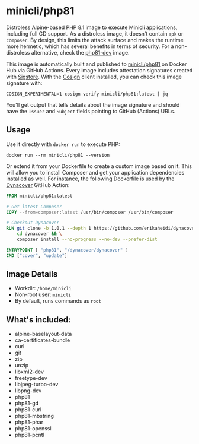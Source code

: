 # minicli/php81

Distroless Alpine-based PHP 8.1 image to execute Minicli applications, including full GD support. As a distroless image, it doesn't contain `apk` or `composer`. By design, this limits the attack surface and makes the runtime more hermetic, which has several benefits in terms of security. For a non-distroless alternative, check the [php81-dev](https://hub.docker.com/repository/docker/minicli/php81-dev) image. 

This image is automatically built and published to [minicli/php81](https://hub.docker.com/repository/docker/minicli/php81) on Docker Hub via GitHub Actions. Every image includes attestation signatures created with [Sigstore](https://docs.sigstore.dev). With the [Cosign](https://docs.sigstore.dev/cosign/overview) client installed, you can check this image signature with:

```shell
COSIGN_EXPERIMENTAL=1 cosign verify minicli/php81:latest | jq
```

You'll get output that tells details about the image signature and should have the `Issuer` and `Subject` fields pointing to GitHub (Actions) URLs.

## Usage

Use it directly with `docker run` to execute PHP:

```shell
docker run --rm minicli/php81 --version
```

Or extend it from your Dockerfile to create a custom image based on it. This will allow you to install Composer and get your application dependencies installed as well. For instance, the following Dockerfile is used by the [Dynacover](https://github.com/erikaheidi/dynacover) GitHub Action:

```Dockerfile
FROM minicli/php81:latest

# Get latest Composer
COPY --from=composer:latest /usr/bin/composer /usr/bin/composer

# Checkout Dynacover
RUN git clone -b 1.0.1 --depth 1 https://github.com/erikaheidi/dynacover.git && \
    cd dynacover && \
    composer install --no-progress --no-dev --prefer-dist

ENTRYPOINT [ "php81", "/dynacover/dynacover" ]
CMD ["cover", "update"]
```
## Image Details

- Workdir: `/home/minicli`
- Non-root user: `minicli`
- By default, runs commands as `root` 

## What's included:

- alpine-baselayout-data
- ca-certificates-bundle
- curl
- git
- zip
- unzip
- libxml2-dev
- freetype-dev
- libjpeg-turbo-dev
- libpng-dev
- php81
- php81-gd
- php81-curl
- php81-mbstring
- php81-phar
- php81-openssl
- php81-pcntl
